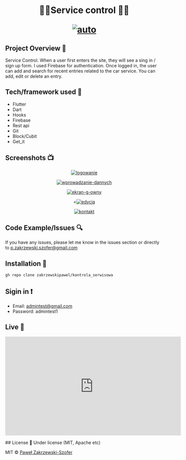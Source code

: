 
<h1 align="center">
🎉🎉Service control 🎉🎉
<br>
<p>
<a href="https://ibb.co/3cSQFtq"><img src="https://i.ibb.co/3cSQFtq/auto.jpg" alt="auto" border="0"></a>
</p>
</h1>


## Project Overview 🎉
Service Control. When a user first enters the site, they will see a sing in / sign up form. I used Firebase for authentication. Once logged in, the user can add and search for recent entries related to the car service. You can add, edit or delete an entry.
## Tech/framework used 🔧
- Flutter
- Dart
- Hooks
- Firebase
- Rest api
- Git
- Block/Cubit
- Get_it


## Screenshots 📺

<p align="center">
    <a href="https://ibb.co/NNXV7jp"><img src="https://i.ibb.co/T0Zvr8R/logowanie.jpg" alt="logowanie" border="0"></a>
</p>
<p align="center">
   <a href="https://ibb.co/L5s7zfj"><img src="https://i.ibb.co/Hd98DQw/wprowadzanie-dannych.png" alt="wprowadzanie-dannych" border="0"></a>
</p>
<p align="center">
    <a href="https://ibb.co/JKFRyQZ"><img src="https://i.ibb.co/g3FMPVY/ekran-g-owny.png" alt="ekran-g-owny" border="0"></a>
</p>
<p align="center">
    <<a href="https://ibb.co/60Byz6J"><img src="https://i.ibb.co/tpXHgyP/edycja.jpg" alt="edycja" border="0"></a>
 </p>
<p align="center">
    <a href="https://ibb.co/r65vq1b"><img src="https://i.ibb.co/3NSkVLf/kontakt.png" alt="kontakt" border="0"></a>
</p>

## Code Example/Issues 🔍
If you have any issues, please let me know in the issues section or directly to p.zakrzewski.szofer@gmail.com

## Installation 💾
```bash
gh repo clone zakrzewskipawel/kontrola_serwisowa
```

## Sigin in  ❗️

-   Email:  [admintest@gmail.com](mailto:admintest@gmail.com)
-   Password: admintest1


## Live 📍
<p align="center">
<iframe width="560" height="315" src="https://www.youtube.com/embed/7nwS_y0w8dg" title="YouTube video player" frameborder="0" allow="accelerometer; autoplay; clipboard-write; encrypted-media; gyroscope; picture-in-picture" allowfullscreen></iframe>
</p>
## License 🔱
Under license (MIT, Apache etc)

MIT © [Paweł Zakrzewski-Szofer](https://github.com/zakrzewskipawel/)
